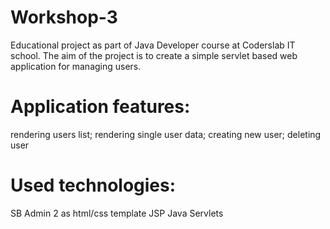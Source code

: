 # Workshop-3
Educational project as part of Java Developer course at Coderslab IT school. The aim of the project is to create a simple servlet based web application for managing users.
# Application features:
rendering users list;
rendering single user data;
creating new user;
deleting user
# Used technologies:
SB Admin 2 as html/css template
JSP
Java Servlets
